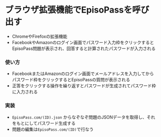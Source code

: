 # ブラウザ拡張機能でEpisoPassを呼び出す

* ChromeやFirefoxの拡張機能
* FacebookやAmazonのログイン画面でパスワード入力枠をクリックするとEpisoPass問題が表示され、回答すると計算されたパスワードが入力される

### 使い方

* FacebookまたはAmazonのログイン画面でメールアドレスを入力してからパスワード枠をクリックするとEpisoPassの質問が表示される
* 正答をクリックする操作を繰り返すとパスワードが生成されてパスワード枠に入力される

### 実装

* ```EpisoPass.com/(ID).json``` からなぞなぞ問題のJSONデータを取得し、それをもとにしてパスワード生成する
* 問題の編集は```EpisoPass.com/(ID)```で行なう

